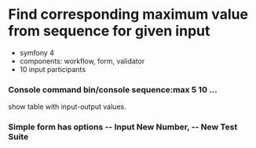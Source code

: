 # Find corresponding maximum value from sequence for given input

* symfony 4
* components: workflow, form, validator
* 10 input participants

### Console command bin/console sequence:max 5 10 ...
show table with input-output values.

### Simple form has options -- Input New Number, -- New Test Suite